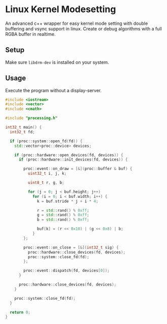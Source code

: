 # Linux Kernel Modesetting
An advanced c++ wrapper for easy kernel mode setting with double buffering and vsync support in linux.
Create or debug algorithms with a full RGBA buffer in realtime.

## Setup
Make sure ```libdrm-dev``` is installed on your system.

## Usage
Execute the program without a display-server.

```cpp
#include <iostream>
#include <vector>
#include <cmath>

#include "processing.h"

int32_t main() {
  int32_t fd;

  if (proc::system::open_fd(fd)) {
    std::vector<proc::device> devices;

    if (proc::hardware::open_devices(fd, devices)) {
      if (proc::hardware::init_devices(fd, devices)) {

        proc::event::on_draw = [&](proc::buffer & buf) {
          uint32_t i, j, k;

          uint8_t r, g, b;

          for (j = 0; j < buf.height; j++)
            for (i = 0; i < buf.width; i++) {
              k = buf.stride * j + i * 4;

              r = std::rand() % 0xff;
              g = std::rand() % 0xff;
              b = std::rand() % 0xff;

              buf[k] = (r << 0x10) | (g << 0x8) | b;
            }
        };

        proc::event::on_close = [&](int32_t sig) {
          proc::hardware::close_devices(fd, devices);
          proc::system::close_fd(fd);
        };

        proc::event::dispatch(fd, devices[0]);
      }

      proc::hardware::close_devices(fd, devices);
    }

    proc::system::close_fd(fd);
  }

  return 0;
}
```
